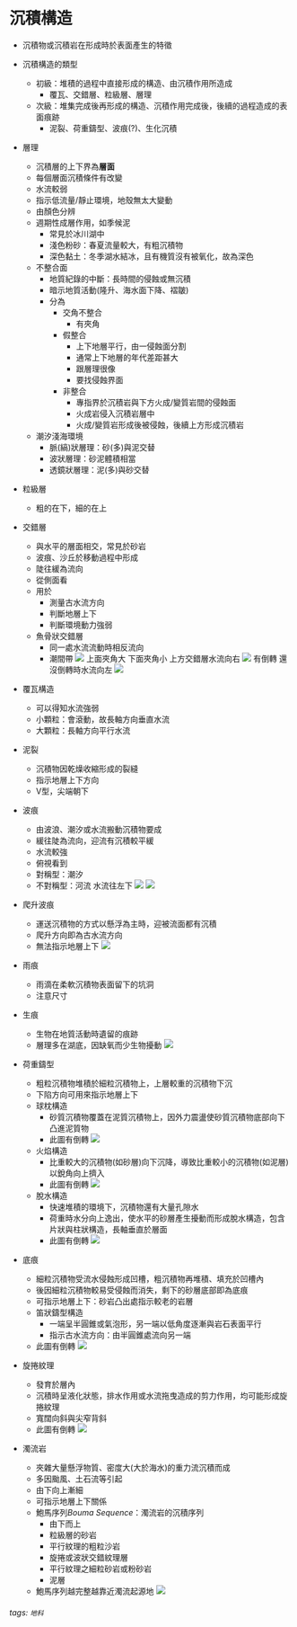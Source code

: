 # 沉積構造
* 沉積物或沉積岩在形成時於表面產生的特徵
* 沉積構造的類型
    * 初級：堆積的過程中直接形成的構造、由沉積作用所造成
        * 覆瓦、交錯層、粒級層、層理
    * 次級：堆集完成後再形成的構造、沉積作用完成後，後續的過程造成的表面痕跡
        * 泥裂、荷重鑄型、波痕(?)、生化沉積

* 層理
    * 沉積層的上下界為**層面**
    * 每個層面沉積條件有改變
    * 水流較弱
    * 指示低流量/靜止環境，地殼無太大變動
    * 由顏色分辨
    * 週期性成層作用，如季候泥
        * 常見於冰川湖中
        * 淺色粉砂：春夏流量較大，有粗沉積物
        * 深色黏土：冬季湖水結冰，且有機質沒有被氧化，故為深色
    * 不整合面
        * 地質紀錄的中斷：長時間的侵蝕或無沉積
        * 暗示地質活動(隆升、海水面下降、褶皺)
        * 分為
            * 交角不整合
                * 有夾角
            * 假整合
                * 上下地層平行，由一侵蝕面分割
                * 通常上下地層的年代差距甚大
                * 跟層理很像
                * 要找侵蝕界面
            * 非整合
                * 專指界於沉積岩與下方火成/變質岩間的侵蝕面
                * 火成岩侵入沉積岩層中
                * 火成/變質岩形成後被侵蝕，後續上方形成沉積岩
    * 潮汐淺海環境
        * 脈(縞)狀層理：砂(多)與泥交替
        * 波狀層理：砂泥體積相當
        * 透鏡狀層理：泥(多)與砂交替
* 粒級層
    * 粗的在下，細的在上
* 交錯層
    * 與水平的層面相交，常見於砂岩
    * 波痕、沙丘於移動過程中形成
    * 陡往緩為流向
    * 從側面看
    * 用於
        * 測量古水流方向
        * 判斷地層上下
        * 判斷環境動力強弱
    * 魚骨狀交錯層
        * 同一處水流流動時相反流向
        * 潮間帶
  ![](https://i.imgur.com/kRFEqWh.jpg)
  上面夾角大
  下面夾角小
  上方交錯層水流向右
  ![](https://i.imgur.com/HN4pL5w.jpg)
  有倒轉 還沒倒轉時水流向左
  ![](https://i.imgur.com/iPV7vGw.jpg)
* 覆瓦構造
    * 可以得知水流強弱
    * 小顆粒：會滾動，故長軸方向垂直水流
    * 大顆粒：長軸方向平行水流
* 泥裂
    * 沉積物因乾燥收縮形成的裂縫
    * 指示地層上下方向
    * V型，尖端朝下
* 波痕
    * 由波浪、潮汐或水流搬動沉積物要成
    * 緩往陡為流向，迎流有沉積較平緩
    * 水流較強
    * 俯視看到
    * 對稱型：潮汐
    * 不對稱型：河流
  水流往左下
  ![](https://i.imgur.com/qFGNhep.jpg)
  ![](https://i.imgur.com/l7q1Q0L.jpg)
* 爬升波痕
    * 運送沉積物的方式以懸浮為主時，迎被流面都有沉積
    * 爬升方向即為古水流方向
    * 無法指示地層上下
      ![](https://i.imgur.com/oXe9YdK.jpg)
* 雨痕
    * 雨滴在柔軟沉積物表面留下的坑洞
    * 注意尺寸
* 生痕
    * 生物在地質活動時遺留的痕跡
    * 層理多在湖底，因缺氧而少生物擾動
      ![](https://i.imgur.com/5UecOQv.jpg)
* 荷重鑄型
    * 粗粒沉積物堆積於細粒沉積物上，上層較重的沉積物下沉
    * 下陷方向可用來指示地層上下
    * 球枕構造
        * 砂質沉積物覆蓋在泥質沉積物上，因外力震盪使砂質沉積物底部向下凸進泥質物
        * 此圖有倒轉
          ![](https://i.imgur.com/G0qfUrJ.jpg)
    * 火焰構造
        * 比重較大的沉積物(如砂層)向下沉降，導致比重較小的沉積物(如泥層)以銳角向上擠入
        * 此圖有倒轉
          ![](https://i.imgur.com/rCdU5i7.jpg)
    * 脫水構造
        * 快速堆積的環境下，沉積物還有大量孔隙水
        * 荷重時水分向上逸出，使水平的砂層產生擾動而形成脫水構造，包含片狀與柱狀構造，長軸垂直於層面
        * 此圖有倒轉
          ![](https://i.imgur.com/yxuOYAw.jpg)
* 底痕
    * 細粒沉積物受流水侵蝕形成凹槽，粗沉積物再堆積、填充於凹槽內
    * 後因細粒沉積物較易受侵蝕而消失，剩下的砂層底部即為底痕
    * 可指示地層上下：砂岩凸出處指示較老的岩層
    * 笛狀鑄型構造
        * 一端呈半圓錐或氣泡形，另一端以低角度逐漸與岩石表面平行
        * 指示古水流方向：由半圓錐處流向另一端
    * 此圖有倒轉
      ![](https://i.imgur.com/ZC5u0wv.jpg)
* 旋捲紋理
    * 發育於層內
    * 沉積時呈液化狀態，排水作用或水流拖曳造成的剪力作用，均可能形成旋捲紋理
    * 寬闊向斜與尖窄背斜
    * 此圖有倒轉
      ![](https://i.imgur.com/jpWDd4H.jpg)
* 濁流岩
    * 夾雜大量懸浮物質、密度大(大於海水)的重力流沉積而成
    * 多因颱風、土石流等引起
    * 由下向上漸細
    * 可指示地層上下關係
    * 鮑馬序列*Bouma Sequence*：濁流岩的沉積序列
        * 由下而上
        * 粒級層的砂岩
        * 平行紋理的粗粒沙岩
        * 旋捲或波狀交錯紋理層
        * 平行紋理之細粒砂岩或粉砂岩
        * 泥層
    * 鮑馬序列越完整越靠近濁流起源地
![](https://i.imgur.com/GoZxGn7.jpg)

###### tags: `地科`
